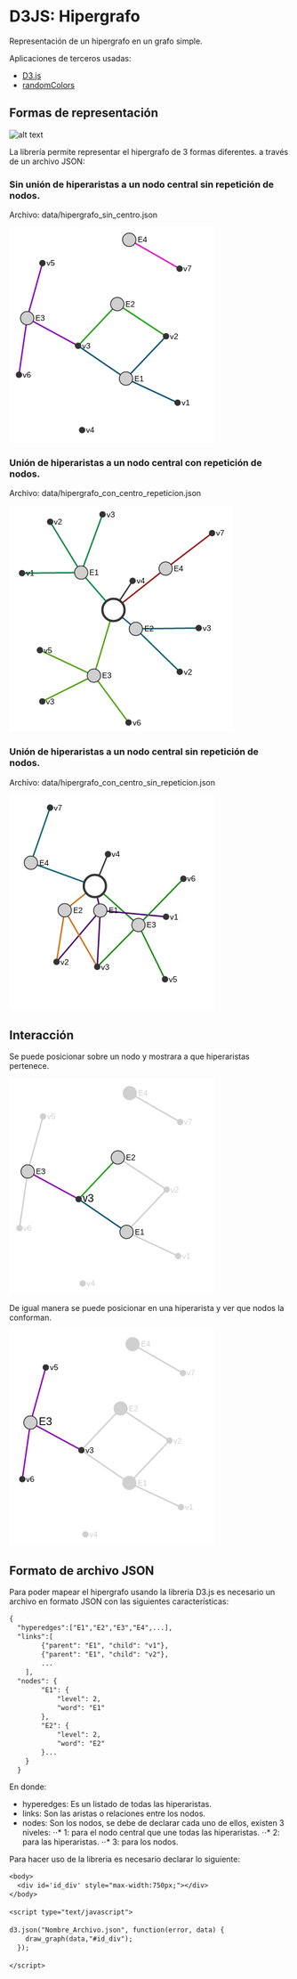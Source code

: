 # D3JS: Hipergrafo

Representación de un hipergrafo en un grafo simple.

Aplicaciones de terceros usadas:
* [D3.js](https://d3js.org/)
* [randomColors](https://github.com/davidmerfield/randomColor)

## Formas de representación

![alt text](https://upload.wikimedia.org/wikipedia/commons/5/57/Hypergraph-wikipedia.svg)

La librería permite representar el hipergrafo de 3 formas diferentes. a través de un archivo JSON:

### Sin unión de hiperaristas a un nodo central sin repetición de nodos.
Archivo: data/hipergrafo_sin_centro.json

![alt text](https://github.com/guillermosipe/hipergrafo_d3js/blob/master/screenshots/h1.png)

### Unión de hiperaristas a un nodo central con repetición de nodos.
Archivo: data/hipergrafo_con_centro_repeticion.json

![alt text](https://github.com/guillermosipe/hipergrafo_d3js/blob/master/screenshots/h3.png)

### Unión de hiperaristas a un nodo central sin repetición de nodos.
Archivo: data/hipergrafo_con_centro_sin_repeticion.json

![alt text](https://github.com/guillermosipe/hipergrafo_d3js/blob/master/screenshots/h2.png)

## Interacción

Se puede posicionar sobre un nodo y mostrara a que hiperaristas pertenece.

![alt text](https://github.com/guillermosipe/hipergrafo_d3js/blob/master/screenshots/h1_2.png)

De igual manera se puede posicionar en una hiperarista y ver que nodos la conforman.

![alt text](https://github.com/guillermosipe/hipergrafo_d3js/blob/master/screenshots/h1_1.png)

## Formato de archivo JSON
Para poder mapear el hipergrafo usando la libreria D3.js es necesario un archivo en formato JSON con las siguientes características:
```
{
  "hyperedges":["E1","E2","E3","E4",...],
  "links":[
		{"parent": "E1", "child": "v1"},
		{"parent": "E1", "child": "v2"},
		...
	],
  "nodes": {
  		"E1": {
  			"level": 2,
  			"word": "E1"
  		},
  		"E2": {
  			"level": 2,
  			"word": "E2"
  		}...
  	}
  }
```

En donde:
  * hyperedges: Es un listado de todas las hiperaristas.
  * links: Son las aristas o relaciones entre los nodos.
  * nodes: Son los nodos, se debe de declarar cada uno de ellos, existen 3 niveles:
  ⋅⋅* 1: para el nodo central que une todas las hiperaristas.
  ⋅⋅* 2: para las hiperaristas.
  ⋅⋅* 3: para los nodos.
  
Para hacer uso de la libreria es necesario declarar lo siguiente:
```
<body>
  <div id='id_div' style="max-width:750px;"></div>
</body>

<script type="text/javascript">

d3.json("Nombre_Archivo.json", function(error, data) {
    draw_graph(data,"#id_div");
  });

</script>
```
